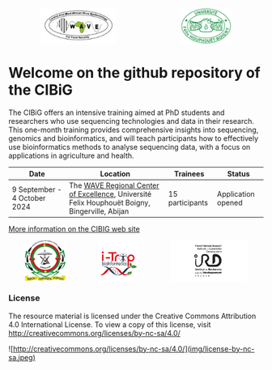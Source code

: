 <div style="display:flex"> 
<img src="img/logo_wave2.jpeg" style="display: block; margin: 0 auto; width: 30%; height: 30%;">
<img src="img/logo_uboigny.jpeg" style="display: block; margin: 0 auto; width: 20%; height: 20%;">
</div> 

# Welcome on the github repository of the CIBiG

The CIBiG  offers an intensive training aimed at PhD students and researchers who use sequencing technologies and data in their research. This one-month training  provides comprehensive insights into sequencing, genomics and bioinformatics, and will teach participants how to effectively use bioinformatics methods to analyse sequencing data, with a focus on applications in agriculture and health.

| Date | Location | Trainees | Status | 
|---------|---------|---------|---------|
| 9 September - 4 October 2024 | The <a href="https://wave-center.org/" target_blank>WAVE Regional Center of Excellence</a>, Université Felix Houphouët Boigny, Bingerville, Abijan | 15 participants | Application opened |

[More information on the CIBIG web site](https://cibig-wave.github.io/)

<div style="display:flex"> 
<img src="img/logo_ujkz.jpeg" style="display: block; margin: 0 auto; width: 16%;">
<img src="img/logo_itrop.png" style="display: block; margin: 0 auto; width: 16%; ">
<img src="img/logo-ird-grey.jpg" style="display: block; margin: 0 auto; width: 30%;">
</div> 

### License

The resource material is licensed under the Creative Commons Attribution 4.0 International License. To view a copy of this license, visit http://creativecommons.org/licenses/by-nc-sa/4.0/

![http://creativecommons.org/licenses/by-nc-sa/4.0/](img/license-by-nc-sa.jpeg)
